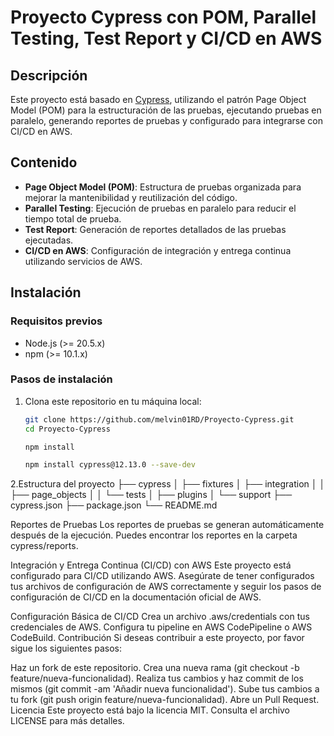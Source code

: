 # Proyecto Cypress con POM, Parallel Testing, Test Report y CI/CD en AWS

## Descripción

Este proyecto está basado en [Cypress](https://www.cypress.io/), utilizando el patrón Page Object Model (POM) para la estructuración de las pruebas, ejecutando pruebas en paralelo, generando reportes de pruebas y configurado para integrarse con CI/CD en AWS.

## Contenido

- **Page Object Model (POM)**: Estructura de pruebas organizada para mejorar la mantenibilidad y reutilización del código.
- **Parallel Testing**: Ejecución de pruebas en paralelo para reducir el tiempo total de prueba.
- **Test Report**: Generación de reportes detallados de las pruebas ejecutadas.
- **CI/CD en AWS**: Configuración de integración y entrega continua utilizando servicios de AWS.

## Instalación

### Requisitos previos

- Node.js (>= 20.5.x)
- npm (>= 10.1.x)

### Pasos de instalación

1. Clona este repositorio en tu máquina local:

   ```sh
   git clone https://github.com/melvin01RD/Proyecto-Cypress.git
   cd Proyecto-Cypress

   npm install

   npm install cypress@12.13.0 --save-dev

  2.Estructura del proyecto
├── cypress
│   ├── fixtures
│   ├── integration
│   │   ├── page_objects
│   │   └── tests
│   ├── plugins
│   └── support
├── cypress.json
├── package.json
└── README.md

Reportes de Pruebas
Los reportes de pruebas se generan automáticamente después de la ejecución. Puedes encontrar los reportes en la carpeta cypress/reports.

Integración y Entrega Continua (CI/CD) con AWS
Este proyecto está configurado para CI/CD utilizando AWS. Asegúrate de tener configurados tus archivos de configuración de AWS correctamente y seguir los pasos de configuración de CI/CD en la documentación oficial de AWS.

Configuración Básica de CI/CD
Crea un archivo .aws/credentials con tus credenciales de AWS.
Configura tu pipeline en AWS CodePipeline o AWS CodeBuild.
Contribución
Si deseas contribuir a este proyecto, por favor sigue los siguientes pasos:

Haz un fork de este repositorio.
Crea una nueva rama (git checkout -b feature/nueva-funcionalidad).
Realiza tus cambios y haz commit de los mismos (git commit -am 'Añadir nueva funcionalidad').
Sube tus cambios a tu fork (git push origin feature/nueva-funcionalidad).
Abre un Pull Request.
Licencia
Este proyecto está bajo la licencia MIT. Consulta el archivo LICENSE para más detalles.



